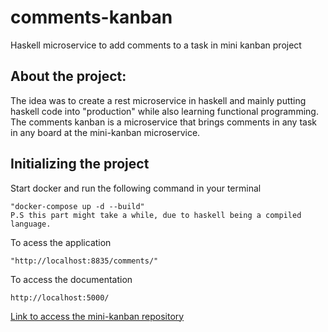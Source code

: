 # comments-kanban
Haskell microservice to add comments to a task in mini kanban project

<h2>About the project:</h2>
<p>The idea was to create a rest microservice in haskell and mainly putting haskell code into "production" while also learning functional programming. The comments kanban is a microservice that brings comments in any task in any board at the mini-kanban microservice. </p>

<h2>Initializing the project</h2>
<p>Start docker and run the following command in your terminal</p>

```
"docker-compose up -d --build"
P.S this part might take a while, due to haskell being a compiled language.
```

<p>To acess the application</p>

```
"http://localhost:8835/comments/"
```

<p>To access the documentation</p>

```
http://localhost:5000/
```

[Link to access the mini-kanban repository](https://github.com/KevinDaSilvaS/Mini-Kanban "mini-kanban repository")
